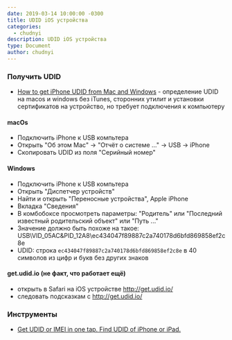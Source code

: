 ```yaml
---
date: 2019-03-14 10:00:00 -0300
title: UDID iOS устройства
categories:
  - chudnyi
description: UDID iOS устройства
type: Document
author: chudnyi
---
```


### Получить UDID

- [How to get iPhone UDID from Mac and Windows](https://go.dmit.ch/2O57eSa) - определение UDID на macos и windows без iTunes, сторонних утилит и установки сертификатов на устройство, но требует подключения к компьютеру

#### macOs

- Подключить iPhone к USB компьтера
- Открыть "Об этом Mac" -> "Отчёт о системе ..." -> USB -> iPhone
- Скопировать UDID из поля "Серийный номер"

#### Windows

- Подключить iPhone к USB компьтера
- Открыть "Диспетчер устройств"
- Найти и открыть "Переносные устройства", Apple iPhone
- Вкладка "Сведения"
- В комбобоксе просмотреть параметры: "Родитель" или "Последний известный родительский объект" или "Путь ..."
- Значение должно быть похоже на такое: USB\VID_05AC&PID_12A8\ec434047f89887c2a740178d6bfd869858ef2c8e
- UDID: строка `ec434047f89887c2a740178d6bfd869858ef2c8e` в 40 символов из цифр и букв без других знаков

#### get.udid.io (не факт, что работает ещё)

- открыть в Safari на iOS устройстве http://get.udid.io/
- следовать подсказкам с http://get.udid.io/


### Инструменты

- [Get UDID or IMEI in one tap\. Find UDID of iPhone or iPad\.](http://get.udid.io/)
